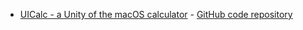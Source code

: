 * [UICalc - a Unity of the macOS calculator](http://www.cwgtech.com/unityuitutorial/) - [GitHub code repository](https://github.com/cwgtech/UICalc)
